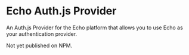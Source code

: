 # Echo Auth.js Provider

An Auth.js Provider for the Echo platform that allows you to use Echo as your authentication provider.

Not yet published on NPM.
